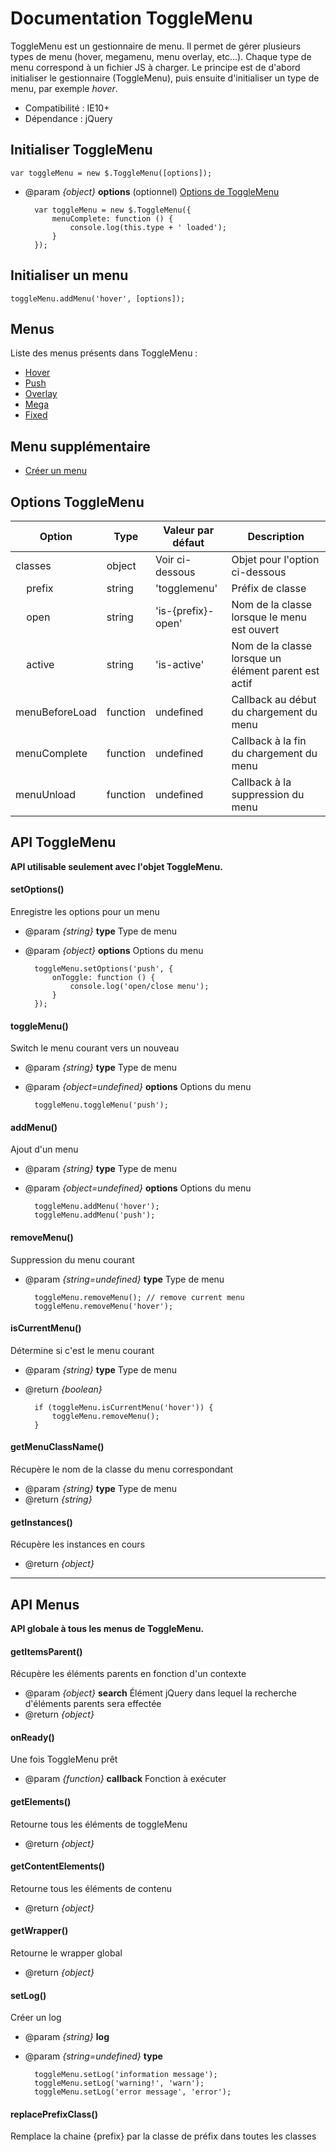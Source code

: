 # Documentation ToggleMenu

ToggleMenu est un gestionnaire de menu. Il permet de gérer plusieurs types de menu (hover, megamenu, menu overlay, etc...). Chaque type de menu correspond à un fichier JS à charger.
Le principe est de d'abord initialiser le gestionnaire (ToggleMenu), puis ensuite d'initialiser un type de menu, par exemple _hover_.

* Compatibilité : IE10+
* Dépendance : jQuery


## Initialiser ToggleMenu

    var toggleMenu = new $.ToggleMenu([options]);
    
* @param *{object}* **options**  (optionnel) [Options de ToggleMenu](README.md#options-togglemenu)

        var toggleMenu = new $.ToggleMenu({
            menuComplete: function () {
                console.log(this.type + ' loaded');
            }
        });
        
        
## Initialiser un menu

    toggleMenu.addMenu('hover', [options]);
    
   
## Menus

Liste des menus présents dans ToggleMenu :

* [Hover](docs/hover.md)
* [Push](docs/push.md)
* [Overlay](docs/overlay.md)
* [Mega](docs/mega.md)
* [Fixed](docs/fixed.md)


## Menu supplémentaire

* [Créer un menu](docs/custom.md)


## Options ToggleMenu

| Option                         | Type     | Valeur par défaut  | Description                                           |
|--------------------------------|----------|--------------------|-------------------------------------------------------|
| classes                        | object   | Voir ci-dessous    | Objet pour l'option ci-dessous                        |
| &nbsp;&nbsp;&nbsp;&nbsp;prefix | string   | 'togglemenu'       | Préfix de classe                                      |
| &nbsp;&nbsp;&nbsp;&nbsp;open   | string   | 'is-{prefix}-open' | Nom de la classe lorsque le menu est ouvert           |
| &nbsp;&nbsp;&nbsp;&nbsp;active | string   | 'is-active'        | Nom de la classe lorsque un élément parent est actif  |                               
| menuBeforeLoad                 | function | undefined          | Callback au début du chargement du menu               |
| menuComplete                   | function | undefined          | Callback à la fin du chargement du menu               |
| menuUnload                     | function | undefined          | Callback à la suppression du menu                     |


## API ToggleMenu

**API utilisable seulement avec l'objet ToggleMenu.**


#### setOptions()

Enregistre les options pour un menu

* @param *{string}* **type** Type de menu
* @param *{object}* **options** Options du menu

        toggleMenu.setOptions('push', {
            onToggle: function () {
                console.log('open/close menu');
            }
        });


#### toggleMenu()

Switch le menu courant vers un nouveau

* @param *{string}* **type** Type de menu
* @param *{object=undefined}* **options** Options du menu

        toggleMenu.toggleMenu('push');


#### addMenu()

Ajout d'un menu

* @param *{string}* **type** Type de menu
* @param *{object=undefined}* **options** Options du menu

        toggleMenu.addMenu('hover');
        toggleMenu.addMenu('push');


#### removeMenu()

Suppression du menu courant

* @param *{string=undefined}* **type** Type de menu

        toggleMenu.removeMenu(); // remove current menu
        toggleMenu.removeMenu('hover');


#### isCurrentMenu()

Détermine si c'est le menu courant

* @param *{string}* **type** Type de menu
* @return *{boolean}*

        if (toggleMenu.isCurrentMenu('hover')) {
            toggleMenu.removeMenu();
        }


#### getMenuClassName()

Récupère le nom de la classe du menu correspondant

* @param *{string}* **type** Type de menu
* @return *{string}*


#### getInstances()

Récupère les instances en cours

* @return *{object}*

---

## API Menus

**API globale à tous les menus de ToggleMenu.**


#### getItemsParent()

Récupère les éléments parents en fonction d'un contexte

* @param *{object}* **search** Élément jQuery dans lequel la recherche d'éléments parents sera effectée
* @return *{object}*


#### onReady()

Une fois ToggleMenu prêt

* @param *{function}* **callback** Fonction à exécuter


#### getElements()

Retourne tous les éléments de toggleMenu

* @return *{object}*


#### getContentElements()

Retourne tous les éléments de contenu

* @return *{object}*


#### getWrapper()

Retourne le wrapper global

* @return *{object}*


#### setLog()

Créer un log

* @param *{string}* **log**
* @param *{string=undefined}* **type**

        toggleMenu.setLog('information message');
        toggleMenu.setLog('warning!', 'warn');
        toggleMenu.setLog('error message', 'error');
        
        
#### replacePrefixClass()

Remplace la chaine {prefix} par la classe de préfix dans toutes les classes